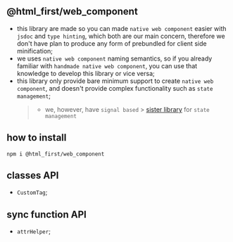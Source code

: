 ﻿## @html_first/web_component

-   this library are made so you can made `native web component` easier with `jsdoc` and
    `type hinting`, which both are our main concern, therefore we don't have plan to produce any
    form of prebundled for client side minification;
-   we uses `native web component` naming semantics, so if you already familiar with
    `handmade native web component`, you can use that knowledge to develop this library or vice
    versa;
-   this library only provide bare minimum support to create `native web component`, and doesn't
    provide complex functionality such as `state management`;
    > -   we, however, have `signal based` >
    >     [sister library](https://www.npmjs.com/package/@html_first/simple_signal) for
    >     `state management`

## how to install

```shell
npm i @html_first/web_component
```

## classes API

-   `CustomTag`;

## sync function API

-   `attrHelper`;
